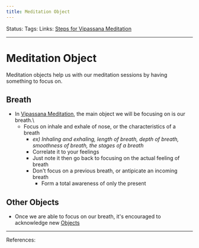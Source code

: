 ```yaml
---
title: Meditation Object
---
```

Status:
Tags:
Links: [Steps for Vipassana Meditation](out/steps-for-vipassana-meditation.md)
___
# Meditation Object
Meditation objects help us with our meditation sessions by having something to focus on.
## Breath
- In [Vipassana Meditation](out/vipassana-meditation.md), the main object we will be focusing on is our breath.\
	- Focus on inhale and exhale of nose, or the characteristics of a breath
		- *ex) Inhaling and exhaling, length of breath, depth of breath, smoothness of breath, the stages of a breath*
		- Correlate it to your feelings
		- Just note it then go back to focusing on the actual feeling of breath
		- Don't focus on a previous breath, or antipicate an incoming breath
			- Form a total awareness of only the present
## Other Objects
- Once we are able to focus on our breath, it's encouraged to acknowledge new [Objects](out/vipassana-meditation-third-objects.md)
___
References: